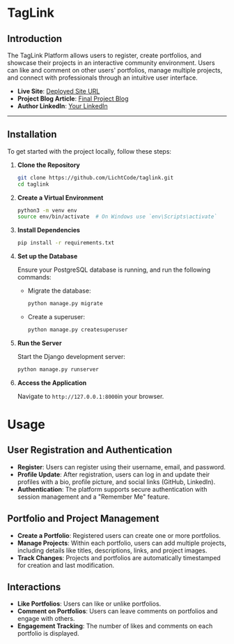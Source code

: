 # **TagLink**

## **Introduction**

The TagLink Platform allows users to register, create portfolios, and showcase their projects in an interactive community environment. Users can like and comment on other users' portfolios, manage multiple projects, and connect with professionals through an intuitive user interface.

- **Live Site**: [Deployed Site URL](#)
- **Project Blog Article**: [Final Project Blog](#)
- **Author LinkedIn**: [Your LinkedIn](www.linkedin.com/in/hassanakinade)

---

## **Installation**

To get started with the project locally, follow these steps:

1. **Clone the Repository**  
   ```bash
   git clone https://github.com/LichtCode/taglink.git
   cd taglink
   ```
2. **Create a Virtual Environment**

    ```bash
    python3 -m venv env
    source env/bin/activate  # On Windows use `env\Scripts\activate`
    ```
3. **Install Dependencies**

    ```bash
    pip install -r requirements.txt
    ```
4. **Set up the Database**

    Ensure your PostgreSQL database is running, and run the following commands:

    - Migrate the database:

        ```bash
        python manage.py migrate
        ```
    - Create a superuser:

        ```bash
        python manage.py createsuperuser
        ```
5. **Run the Server**

    Start the Django development server:

    ```bash
    python manage.py runserver
    ```
6. **Access the Application**

    Navigate to ```http://127.0.0.1:8000```in your browser.


# Usage

## User Registration and Authentication

- **Register**: Users can register using their username, email, and password.
- **Profile Update**: After registration, users can log in and update their profiles with a bio, profile picture, and social links (GitHub, LinkedIn).
- **Authentication**: The platform supports secure authentication with session management and a "Remember Me" feature.

## Portfolio and Project Management

- **Create a Portfolio**: Registered users can create one or more portfolios.
- **Manage Projects**: Within each portfolio, users can add multiple projects, including details like titles, descriptions, links, and project images.
- **Track Changes**: Projects and portfolios are automatically timestamped for creation and last modification.

## Interactions

- **Like Portfolios**: Users can like or unlike portfolios.
- **Comment on Portfolios**: Users can leave comments on portfolios and engage with others.
- **Engagement Tracking**: The number of likes and comments on each portfolio is displayed.